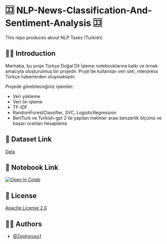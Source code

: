 
# 🈁 NLP-News-Classification-And-Sentiment-Analysis 🈁

This repo produces about NLP Tasks (Turkish)

## 👋🏻 Introduction
Merhaba, bu proje Türkçe Doğal Dil İşleme notebooklarına katkı ve örnek amacıyla oluşturulmuş bir projedir. Proje'de kullanılan veri seti, interpress Türkçe haberlerden oluşmaktadır.

Projede görebileceğiniz işlemler:
- Veri yükleme
- Veri ön işleme
- TF-IDF
- RandomForestClassifier, SVC, LogisticRegression
- BertTurk ve Turkish-gpt 2 ile yapılan metinler arası benzerlik ölçümü ve başarı oranları hesaplama

## 📜 Dataset Link
[Data](https://huggingface.co/datasets/interpress_news_category_tr_lite)

## 💬 Notebook Link

[![Open In Colab](https://colab.research.google.com/assets/colab-badge.svg)](https://colab.research.google.com/github/Zephyruss1/NLP-Similarity-Turkish/blob/main/NLP_Similarity.ipynb)
## 📄 License

[Apache License 2.0](https://github.com/Zephyruss1/News-classification-sentiment-analysis/blob/main/LICENSE)

## 🧙🏼 Authors

- [@Zephyruss1](https://https://github.com/Zephyruss1)

